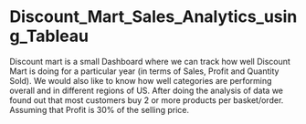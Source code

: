 # Discount_Mart_Sales_Analytics_using_Tableau
Discount mart is a small Dashboard where we can track how well Discount Mart is doing for a particular year (in terms of Sales, Profit and Quantity Sold).
We would also like to know how well categories are performing overall and in different regions of US.
After doing the analysis of data we found out that most customers buy 2 or more products per basket/order.
Assuming that Profit is 30% of the selling price.
